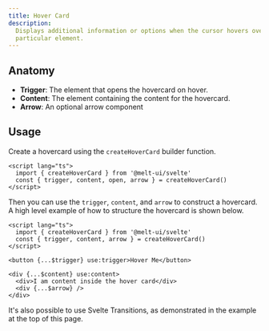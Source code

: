 ```yaml
---
title: Hover Card
description:
  Displays additional information or options when the cursor hovers over a
  particular element.
---
```


## Anatomy

- **Trigger**: The element that opens the hovercard on hover.
- **Content**: The element containing the content for the hovercard.
- **Arrow**: An optional arrow component

## Usage

Create a hovercard using the `createHoverCard` builder function.

```svelte {3}
<script lang="ts">
  import { createHoverCard } from '@melt-ui/svelte'
  const { trigger, content, open, arrow } = createHoverCard()
</script>
```

Then you can use the `trigger`, `content`, and `arrow` to construct a hovercard.
A high level example of how to structure the hovercard is shown below.

```svelte
<script lang="ts">
  import { createHoverCard } from '@melt-ui/svelte'
  const { trigger, content, arrow } = createHoverCard()
</script>

<button {...$trigger} use:trigger>Hover Me</button>

<div {...$content} use:content>
  <div>I am content inside the hover card</div>
  <div {...$arrow} />
</div>
```

It's also possible to use Svelte Transitions, as demonstrated in the example at
the top of this page.
